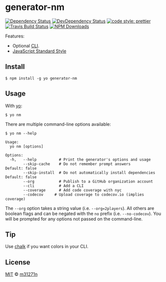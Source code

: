 # generator-nm

[![Dependency Status](https://img.shields.io/david/m31271n/generator-nm.svg)](#)
[![DevDependency Status](https://img.shields.io/david/m31271n/generator-nm.svg)](#)
[![code style: prettier](https://img.shields.io/badge/code_style-prettier-ff69b4.svg)](https://github.com/prettier/prettier)
[![Travis Build Status](https://img.shields.io/travis/m31271n/generator-nm/master.svg)](#)
[![NPM Downloads](https://img.shields.io/npm/dm/m31271n/generator-nm.svg)](#)

Features:

* Optional [CLI](http://en.wikipedia.org/wiki/Command-line_interface).
* [JavaScript Standard Style](https://standardjs.com/)

## Install

```
$ npm install -g yo generator-nm
```

## Usage

With [yo](https://github.com/yeoman/yo):

```
$ yo nm
```

There are multiple command-line options available:

```
$ yo nm --help

Usage:
  yo nm [options]

Options:
  -h,   --help          # Print the generator's options and usage
        --skip-cache    # Do not remember prompt answers                      Default: false
        --skip-install  # Do not automatically install dependencies           Default: false
        --org           # Publish to a GitHub organization account
        --cli           # Add a CLI
        --coverage      # Add code coverage with nyc
        --codecov     # Upload coverage to codecov.io (implies coverage)
```

The `--org` option takes a string value (i.e. `--org=2players`). All others are boolean flags and can be negated with the `no` prefix (i.e. `--no-codecov`). You will be prompted for any options not passed on the command-line.

## Tip

Use [chalk](https://github.com/sindresorhus/chalk) if you want colors in your CLI.

## License

[MIT](https://stack.m31271n.com/licenses/MIT.txt) © [m31271n](http://stack.m31271n.com)
